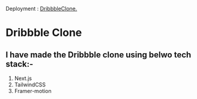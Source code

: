 Deployment : [DribbbleClone.](https://dribble-clone-rouge.vercel.app/)


# Dribbble Clone

## I have made the Dribbble clone using belwo tech stack:-
1. Next.js
2. TailwindCSS
3. Framer-motion

